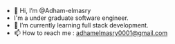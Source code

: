 - 👋 Hi, I’m @Adham-elmasry
- I'm a under graduate software engineer.
- 🌱 I’m currently learning full stack development.
- 📫 How to reach me : adhamelmasry0001@gmail.com


<!---
Adham-elmasry/Adham-elmasry is a ✨ special ✨ repository because its `README.md` (this file) appears on your GitHub profile.
You can click the Preview link to take a look at your changes.
--->
